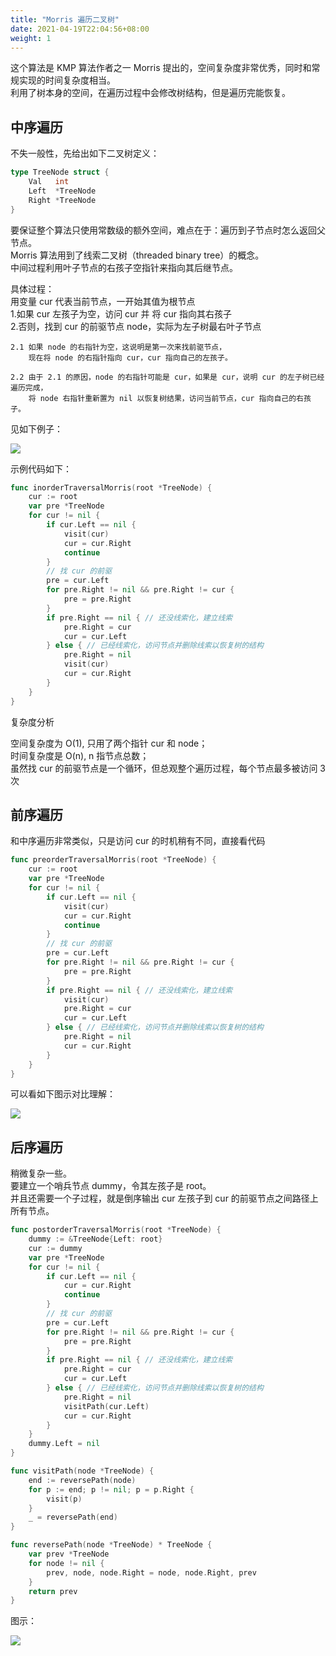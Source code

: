 ```yaml
---
title: "Morris 遍历二叉树"
date: 2021-04-19T22:04:56+08:00
weight: 1
---
```


这个算法是 KMP 算法作者之一 Morris 提出的，空间复杂度非常优秀，同时和常规实现的时间复杂度相当。  
利用了树本身的空间，在遍历过程中会修改树结构，但是遍历完能恢复。
## 中序遍历
不失一般性，先给出如下二叉树定义：
```go
type TreeNode struct {
	Val   int
	Left  *TreeNode
	Right *TreeNode
}
```
要保证整个算法只使用常数级的额外空间，难点在于：遍历到子节点时怎么返回父节点。  
Morris 算法用到了线索二叉树（threaded binary tree）的概念。  
中间过程利用叶子节点的右孩子空指针来指向其后继节点。

具体过程：  
用变量 cur 代表当前节点，一开始其值为根节点  
1.如果 cur 左孩子为空，访问 cur 并 将 cur 指向其右孩子  
2.否则，找到 cur 的前驱节点 node，实际为左子树最右叶子节点

    2.1 如果 node 的右指针为空，这说明是第一次来找前驱节点，
        现在将 node 的右指针指向 cur，cur 指向自己的左孩子。
        
    2.2 由于 2.1 的原因，node 的右指针可能是 cur，如果是 cur，说明 cur 的左子树已经遍历完成，
        将 node 右指针重新置为 nil 以恢复树结果，访问当前节点，cur 指向自己的右孩子。

见如下例子：

![](../../../../sl-img/morris-inorder.png)

示例代码如下：
```go
func inorderTraversalMorris(root *TreeNode) {
	cur := root
	var pre *TreeNode
	for cur != nil {
		if cur.Left == nil {
			visit(cur)
			cur = cur.Right
			continue
		}
		// 找 cur 的前驱
		pre = cur.Left
		for pre.Right != nil && pre.Right != cur {
			pre = pre.Right
		}
		if pre.Right == nil { // 还没线索化，建立线索
			pre.Right = cur
			cur = cur.Left
		} else { // 已经线索化，访问节点并删除线索以恢复树的结构
			pre.Right = nil
			visit(cur)
			cur = cur.Right
		}
	}
}
```

复杂度分析

空间复杂度为 O(1), 只用了两个指针 cur 和 node；  
时间复杂度是 O(n), n 指节点总数；  
虽然找 cur 的前驱节点是一个循环，但总观整个遍历过程，每个节点最多被访问 3 次
## 前序遍历
和中序遍历非常类似，只是访问 cur 的时机稍有不同，直接看代码
```go
func preorderTraversalMorris(root *TreeNode) {
	cur := root
	var pre *TreeNode
	for cur != nil {
		if cur.Left == nil {
			visit(cur)
			cur = cur.Right
			continue
		}
		// 找 cur 的前驱
		pre = cur.Left
		for pre.Right != nil && pre.Right != cur {
			pre = pre.Right
		}
		if pre.Right == nil { // 还没线索化，建立线索
			visit(cur)
			pre.Right = cur
			cur = cur.Left
		} else { // 已经线索化，访问节点并删除线索以恢复树的结构
			pre.Right = nil
			cur = cur.Right
		}
	}
}
```

可以看如下图示对比理解：

![](../../../../sl-img/morris-preorder.png)

## 后序遍历
稍微复杂一些。  
要建立一个哨兵节点 dummy，令其左孩子是 root。  
并且还需要一个子过程，就是倒序输出 cur 左孩子到 cur 的前驱节点之间路径上所有节点。
```go
func postorderTraversalMorris(root *TreeNode) {
	dummy := &TreeNode{Left: root}
	cur := dummy
	var pre *TreeNode
	for cur != nil {
		if cur.Left == nil {
			cur = cur.Right
			continue
		}
		// 找 cur 的前驱
		pre = cur.Left
		for pre.Right != nil && pre.Right != cur {
			pre = pre.Right
		}
		if pre.Right == nil { // 还没线索化，建立线索
			pre.Right = cur
			cur = cur.Left
		} else { // 已经线索化，访问节点并删除线索以恢复树的结构
			pre.Right = nil
			visitPath(cur.Left)
			cur = cur.Right
		}
	}
	dummy.Left = nil
}

func visitPath(node *TreeNode) {
	end := reversePath(node)
	for p := end; p != nil; p = p.Right {
		visit(p)
	}
	_ = reversePath(end)
}

func reversePath(node *TreeNode) * TreeNode {
	var prev *TreeNode
	for node != nil {
		prev, node, node.Right = node, node.Right, prev
	}
	return prev
}
```

图示：

![](../../../../sl-img/morris-postorder.png)

